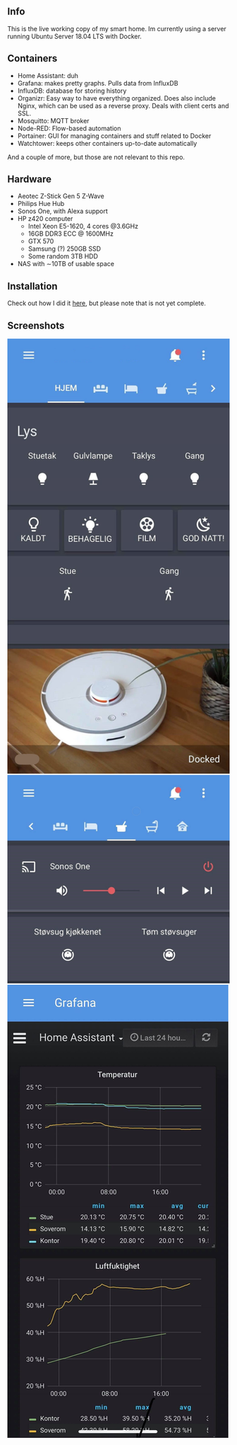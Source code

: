 ## Info
This is the live working copy of my smart home. Im currently using a server running Ubuntu Server 18.04 LTS with Docker. 


## Containers

- Home Assistant: duh
- Grafana: makes pretty graphs. Pulls data from InfluxDB 
- InfluxDB: database for storing history
- Organizr: Easy way to have everything organized. Does also include Nginx, which can be used as a reverse proxy. Deals with client certs and SSL.
- Mosquitto: MQTT broker
- Node-RED: Flow-based automation
- Portainer: GUI for managing containers and stuff related to Docker
- Watchtower: keeps other containers up-to-date automatically


And a couple of more, but those are not relevant to this repo.




## Hardware

- Aeotec Z-Stick Gen 5 Z-Wave
- Philips Hue Hub
- Sonos One, with Alexa support
- HP z420 computer
    - Intel Xeon E5-1620, 4 cores @3.6GHz
    - 16GB DDR3 ECC @ 1600MHz
    - GTX 570
    - Samsung (?) 250GB SSD 
    - Some random 3TB HDD
- NAS with ∼10TB of usable space




## Installation

Check out how I did it [here](https://github.com/EarlTheCurl/homeassistant/blob/master/INSTALLATION.md), but please note that is not yet complete.


## Screenshots

![UI](images/ha1.jpg?raw=true "ha1")
![UI](images/ha2.jpg?raw=true "ha2")
![UI](images/ha3.jpg?raw=true "ha3")